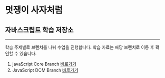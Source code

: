 # 멋쟁이 사자처럼
## 자바스크립트 학습 저장소
---

학습 주제별로 브렌치를 나눠 수업을 진행합니다.
학습 자료는 해당 브랜치로 이동 후 확인할 수 있습니다.

1. javaScript Core Branch [바로가기](http://www.naver.com)
2. JavaScript DOM Branch [바로가기](http://www.naver.com)